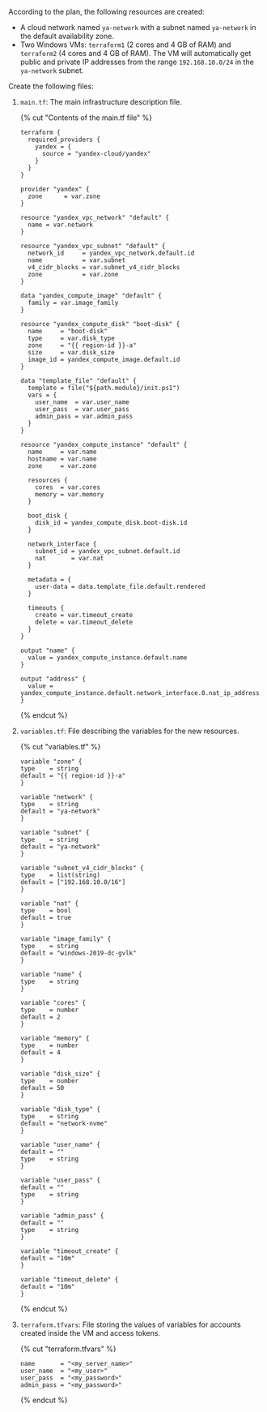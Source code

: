 According to the plan, the following resources are created:

* A cloud network named `ya-network` with a subnet named `ya-network` in the default availability zone.
* Two Windows VMs: `terraform1` (2 cores and 4 GB of RAM) and `terraform2` (4 cores and 4 GB of RAM). The VM will automatically get public and private IP addresses from the range `192.168.10.0/24` in the `ya-network` subnet.

Create the following files:

1. `main.tf`: The main infrastructure description file.

    {% cut "Contents of the main.tf file" %}

        
    ```hcl
    terraform {
      required_providers {
        yandex = {
          source = "yandex-cloud/yandex"
        }
      }
    }
    
    provider "yandex" {
      zone      = var.zone
    }
    
    resource "yandex_vpc_network" "default" {
      name = var.network
    }
    
    resource "yandex_vpc_subnet" "default" {
      network_id     = yandex_vpc_network.default.id
      name           = var.subnet
      v4_cidr_blocks = var.subnet_v4_cidr_blocks
      zone           = var.zone
    }
    
    data "yandex_compute_image" "default" {
      family = var.image_family
    }

    resource "yandex_compute_disk" "boot-disk" {
      name     = "boot-disk"
      type     = var.disk_type
      zone     = "{{ region-id }}-a"
      size     = var.disk_size
      image_id = yandex_compute_image.default.id
    }

    data "template_file" "default" {
      template = file("${path.module}/init.ps1")
      vars = {
        user_name  = var.user_name
        user_pass  = var.user_pass
        admin_pass = var.admin_pass
      }
    }
    
    resource "yandex_compute_instance" "default" {
      name     = var.name
      hostname = var.name
      zone     = var.zone
    
      resources {
        cores  = var.cores
        memory = var.memory
      }
    
      boot_disk {
        disk_id = yandex_compute_disk.boot-disk.id
      }
    
      network_interface {
        subnet_id = yandex_vpc_subnet.default.id
        nat       = var.nat
      }
    
      metadata = {
        user-data = data.template_file.default.rendered
      }
    
      timeouts {
        create = var.timeout_create
        delete = var.timeout_delete
      }
    }
    
    output "name" {
      value = yandex_compute_instance.default.name
    }
    
    output "address" {
      value = yandex_compute_instance.default.network_interface.0.nat_ip_address
    }
    ```
   


    {% endcut %}


1. `variables.tf`: File describing the variables for the new resources.

    {% cut "variables.tf" %}

    ```hcl
    variable "zone" {
    type    = string
    default = "{{ region-id }}-a"
    }

    variable "network" {
    type    = string
    default = "ya-network"
    }
    
    variable "subnet" {
    type    = string
    default = "ya-network"
    }
    
    variable "subnet_v4_cidr_blocks" {
    type    = list(string)
    default = ["192.168.10.0/16"]
    }
    
    variable "nat" {
    type    = bool
    default = true
    }
    
    variable "image_family" {
    type    = string
    default = "windows-2019-dc-gvlk"
    }
    
    variable "name" {
    type    = string
    }
    
    variable "cores" {
    type    = number
    default = 2
    }
    
    variable "memory" {
    type    = number
    default = 4
    }
    
    variable "disk_size" {
    type    = number
    default = 50
    }
    
    variable "disk_type" {
    type    = string
    default = "network-nvme"
    }
    
    variable "user_name" {
    default = ""
    type    = string
    }
    
    variable "user_pass" {
    default = ""
    type    = string
    }
    
    variable "admin_pass" {
    default = ""
    type    = string
    }
    
    variable "timeout_create" {
    default = "10m"
    }
    
    variable "timeout_delete" {
    default = "10m"
    }
    ```

    {% endcut %}

1. `terraform.tfvars`: File storing the values of variables for accounts created inside the VM and access tokens.

    {% cut "terraform.tfvars" %}

    ```
    name       = "<my_server_name>"
    user_name  = "<my_user>"
    user_pass  = "<my_password>"
    admin_pass = "<my_password>"
    ```

    {% endcut %}

